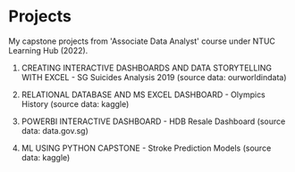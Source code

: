 # Projects
My capstone projects from 'Associate Data Analyst' course under NTUC Learning Hub (2022).

1. CREATING INTERACTIVE DASHBOARDS AND DATA STORYTELLING WITH EXCEL - SG Suicides Analysis 2019 (source data: ourworldindata)

2. RELATIONAL DATABASE AND MS EXCEL DASHBOARD - Olympics History (source data: kaggle)

3. POWERBI INTERACTIVE DASHBOARD - HDB Resale Dashboard (source data: data.gov.sg)

4. ML USING PYTHON CAPSTONE - Stroke Prediction Models (source data: kaggle)
